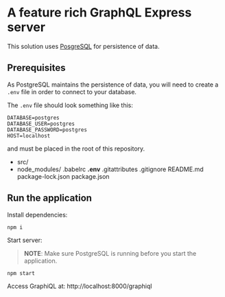 # A feature rich GraphQL Express server

This solution uses [PosgreSQL](https://www.postgresql.org/) for persistence of data.

## Prerequisites

As PostgreSQL maintains the persistence of data, you will need to create a `.env` file in order to connect to your database.

The `.env` file should look something like this:

```
DATABASE=postgres
DATABASE_USER=postgres
DATABASE_PASSWORD=postgres
HOST=localhost
```

and must be placed in the root of this repository.


* src/
* node_modules/
.babelrc
<b>.env</b>
.gitattributes
.gitignore
README.md
package-lock.json
package.json

## Run the application

Install dependencies:

    npm i

Start server: 

> **NOTE**: Make sure PostgreSQL is running before you start the application.

    npm start

Access GraphiQL at:
http://localhost:8000/graphiql